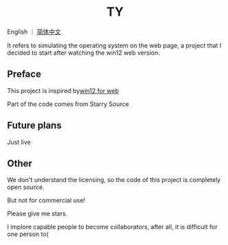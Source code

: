 <h1 align="center">TY</h1>

English ｜ [简体中文](README.md)

It refers to simulating the operating system on the web page, a project that I decided to start after watching the win12 web version.

## Preface

This project is inspired by[win12 for web](https://github.com/tjy-gitnub/win12)

Part of the code comes from Starry Source

## Future plans

Just live

## Other
We don't understand the licensing, so the code of this project is completely open source.

But not for commercial use!

Please give me stars.

I implore capable people to become collaborators, after all, it is difficult for one person to(